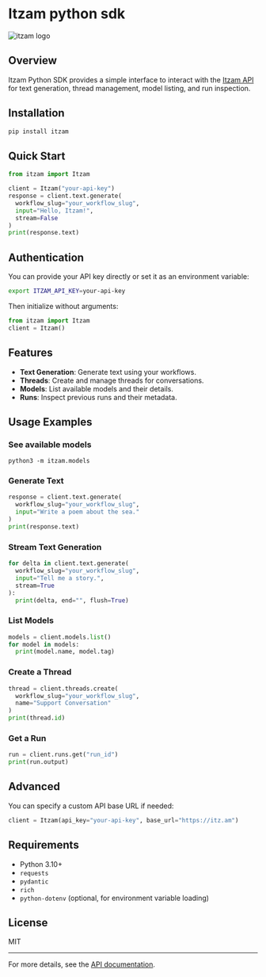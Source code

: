 # Itzam python sdk
![itzam logo](https://pbs.twimg.com/profile_banners/1930643525021937664/1749136962/600x200)

## Overview

Itzam Python SDK provides a simple interface to interact with the [Itzam API](https://itz.am) for text generation, thread management, model listing, and run inspection.

## Installation

```bash
pip install itzam
```

## Quick Start

```python
from itzam import Itzam

client = Itzam("your-api-key")
response = client.text.generate(
  workflow_slug="your_workflow_slug",
  input="Hello, Itzam!",
  stream=False
)
print(response.text)
```

## Authentication

You can provide your API key directly or set it as an environment variable:

```bash
export ITZAM_API_KEY=your-api-key
```

Then initialize without arguments:

```python
from itzam import Itzam
client = Itzam()
```

## Features

- **Text Generation**: Generate text using your workflows.
- **Threads**: Create and manage threads for conversations.
- **Models**: List available models and their details.
- **Runs**: Inspect previous runs and their metadata.

## Usage Examples
### See available models
```shell
python3 -m itzam.models
```

### Generate Text

```python
response = client.text.generate(
  workflow_slug="your_workflow_slug",
  input="Write a poem about the sea."
)
print(response.text)
```

### Stream Text Generation

```python
for delta in client.text.generate(
  workflow_slug="your_workflow_slug",
  input="Tell me a story.",
  stream=True
):
  print(delta, end="", flush=True)
```

### List Models

```python
models = client.models.list()
for model in models:
  print(model.name, model.tag)
```

### Create a Thread

```python
thread = client.threads.create(
  workflow_slug="your_workflow_slug",
  name="Support Conversation"
)
print(thread.id)
```

### Get a Run

```python
run = client.runs.get("run_id")
print(run.output)
```

## Advanced

You can specify a custom API base URL if needed:

```python
client = Itzam(api_key="your-api-key", base_url="https://itz.am")
```

## Requirements

- Python 3.10+
- `requests`
- `pydantic`
- `rich`
- `python-dotenv` (optional, for environment variable loading)

## License

MIT

---

For more details, see the [API documentation](https://itz.am).